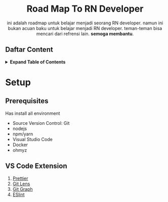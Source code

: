 <div align="center">
<h1>Road Map To RN Developer</h1>

<p>ini adalah roadmap untuk belajar menjadi seorang RN developer.
namun ini bukan acuan baku untuk belajar menjadi RN developer.
teman-teman bisa mencari dari refrensi lain.
<strong>semoga membantu</strong>.</p>
</div>

## Daftar Content

<details>
<summary><b>Expand Table of Contents</b></summary>
- [Basic Javascript](modules/01.Basic/readme.md)
    - [Git](modules/01.Basic/01.git.md)
</details>

# Setup

## Prerequisites

Has install all environment

- Source Version Control: Git
- nodejs
- npm/yarn
- Visual Studio Code
- Docker
- ohmyz

## VS Code Extension

1. [Prettier](https://marketplace.visualstudio.com/items?itemName=esbenp.prettier-vscode)
2. [Git Lens](https://marketplace.visualstudio.com/items?itemName=eamodio.gitlens)
3. [Git Graph](https://marketplace.visualstudio.com/items?itemName=mhutchie.git-graph)
4. [ESlint](https://marketplace.visualstudio.com/items?itemName=dbaeumer.vscode-eslint)
